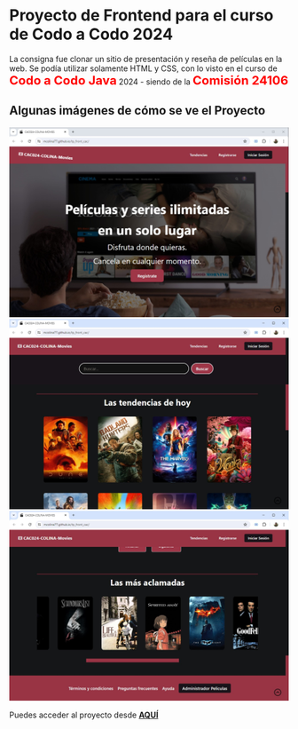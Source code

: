 # Proyecto de Frontend para el curso de Codo a Codo 2024
La consigna fue clonar un sitio de presentación y reseña de películas en la web. Se podía utilizar solamente HTML y CSS, con lo visto en el curso de <span style="color:red; font-size:22px">**Codo a Codo Java**</span> 2024 - siendo de la <span style="color:red; font-size:22px">**Comisión 24106**</span>

## Algunas imágenes de cómo se ve el Proyecto

<img src="assets/img/screen_001.jpg" />
<img src="assets/img/screen_002.jpg" />
<img src="assets/img/screen_003.jpg" />

Puedes acceder al proyecto desde **[AQUÍ](https://mcolina77.github.io/tp_front_cac/)**
